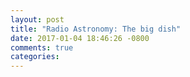 ```yaml
---
layout: post
title: "Radio Astronomy: The big dish"
date: 2017-01-04 18:46:26 -0800
comments: true
categories: 
---
```

